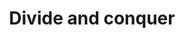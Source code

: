 ---
title: "Divide and conquer"
published: true
morea_id: reading-screencast-mit-divide-conquer
morea_summary: "Divide and conquer: binary search, powering a number, fibonacci numbers, matrix multiplication"
morea_type: reading
morea_sort_order: 7
morea_url: http://videolectures.net/mit6046jf05_demaine_lec03/
morea_labels:
 - Screencast
 - Demaine
 - 68 min
---
